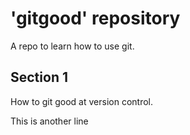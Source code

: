 # 'gitgood' repository

A repo to learn how to use git.

## Section 1

How to git good at version control.

This is another line